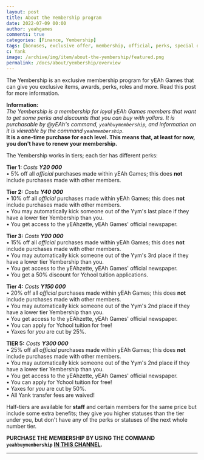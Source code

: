 ```yaml
---
layout: post
title: About the Yembership program
date: 2022-07-09 00:00
author: yeahgames
comments: true
categories: [Finance, Yembership]
tags: [bonuses, exclusive offer, membership, official, perks, special deals, yeah games, yollars, advertisement, ads]
c: Yank
image: /archive/img/item/about-the-yembership/featured.png
permalink: /docs/about/yembership/overview
---
```


<!-- wp:paragraph -->
<p>The Yembership is an exclusive membership program for yEAh Games that can give you exclusive items, awards, perks, roles and more. Read this post for more information.</p>
<!-- /wp:paragraph -->

<!-- wp:paragraph -->
<p><strong>Information:</strong><em><br>The Yembership is a membership for loyal yEAh Games members that want to get some perks and discounts that you can buy with yollars. It is purchasable by @yEAh's command, <code>yeahbuymembership</code>, and information on it is viewable by the command <code>yeahmembership</code></em>.<em> </em><br><strong>It is a one-time purchase for each level. This means that, at least for now, you don't have to renew your membership.</strong> </p>
<!-- /wp:paragraph -->

<!-- wp:paragraph -->
<p>The Yembership works in tiers; each tier has different perks:  </p>
<!-- /wp:paragraph -->

<!-- wp:paragraph -->
<p><strong>Tier 1: </strong><em>Costs <strong>Y20 000</strong></em>  <br>• 5% off all <em>official</em> purchases made within yEAh Games; this does <strong>not</strong> include purchases made with other members. </p>
<!-- /wp:paragraph -->

<!-- wp:paragraph -->
<p><strong>Tier 2:</strong><em> Costs <strong>Y40 000</strong></em> <br>• 10% off all <em>official</em> purchases made within yEAh Games; this does <strong>not</strong> include purchases made with other members. <br>• You may automatically kick someone out of the Yym's last place if they have a lower tier Yembership than you. <br>• You get access to the yEAhzette, yEAh Games' official newspaper. </p>
<!-- /wp:paragraph -->

<!-- wp:paragraph -->
<p><strong>Tier 3:</strong><em> Costs <strong>Y90 000</strong></em> <br>• 15% off all <em>official</em> purchases made within yEAh Games; this does <strong>not</strong> include purchases made with other members. <br>• You may automatically kick someone out of the Yym's 3rd place if they have a lower tier Yembership than you. <br>• You get access to the yEAhzette, yEAh Games' official newspaper. <br>• You get a 50% discount for Ychool tuition applications. </p>
<!-- /wp:paragraph -->

<!-- wp:paragraph -->
<p><strong>Tier 4:</strong><em> Costs <strong>Y150 000</strong></em> <br>• 20% off all <em>official</em> purchases made within yEAh Games; this does <strong>not</strong> include purchases made with other members. <br>• You may automatically kick someone out of the Yym's 2nd place if they have a lower tier Yembership than you. <br>• You get access to the yEAhzette, yEAh Games' official newspaper. <br>• You can apply for Ychool tuition for free! <br>• Yaxes for <em>you</em> are cut by 25%. </p>
<!-- /wp:paragraph -->

<!-- wp:paragraph -->
<p><strong>TIER 5:</strong><em> Costs <strong>Y300 000</strong></em><br>• 25% off all <em>official</em> purchases made within yEAh Games; this does <strong>not</strong> include purchases made with other members. <br>• You may automatically kick someone out of the Yym's 2nd place if they have a lower tier Yembership than you. <br>• You get access to the yEAhzette, yEAh Games' official newspaper. <br>• You can apply for Ychool tuition for free! <br>• Yaxes for <em>you</em> are cut by 50%. <br>• All Yank transfer fees are waived!</p>
<!-- /wp:paragraph -->

<!-- wp:paragraph -->
<p>Half-tiers are available for <strong>staff</strong> and certain members for the same price but include some extra benefits; they give you higher statuses than the tier under you, but don't have any of the perks or statuses of the next whole number tier.</p>
<!-- /wp:paragraph -->

<!-- wp:paragraph -->
<p><strong>PURCHASE THE MEMBERSHIP</strong> <strong>BY USING THE COMMAND <code>yeahbuymembership</code> <a href="https://discord.com/channels/887052880782176266/888583975885479966">IN THIS CHANNEL</a>.</strong></p>
<!-- /wp:paragraph -->

<!-- wp:separator -->
<hr class="wp-block-separator has-alpha-channel-opacity" />
<!-- /wp:separator -->
